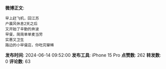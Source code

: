 **微博正文**: 
```
早上赶飞机，回江苏
户晨风休息2天之后
又开始了辛勤的奔波
早餐，简简单单麦当劳
实惠又卫生
路边的小早餐店，你吃完窜稀
```
**发布时间**: 2024-06-14 09:52:00
**发布工具**: iPhone 15 Pro
**点赞数**: 262
**转发数**: 0
**评论数**: 63
